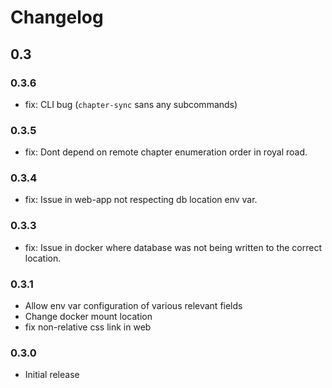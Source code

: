 # Changelog

## 0.3

### 0.3.6

- fix: CLI bug (`chapter-sync` sans any subcommands)

### 0.3.5

- fix: Dont depend on remote chapter enumeration order in royal road.

### 0.3.4

- fix: Issue in web-app not respecting db location env var.

### 0.3.3

- fix: Issue in docker where database was not being written to the correct location.

### 0.3.1

- Allow env var configuration of various relevant fields
- Change docker mount location
- fix non-relative css link in web

### 0.3.0

- Initial release
